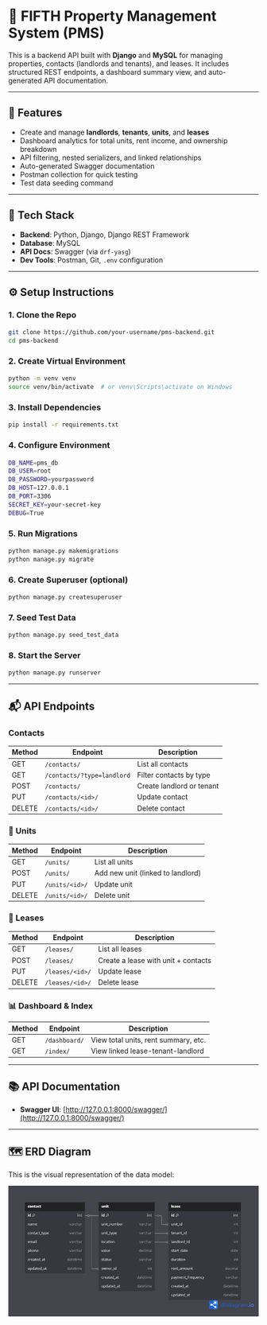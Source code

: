 # 🏢 FIFTH Property Management System (PMS)

This is a backend API built with **Django** and **MySQL** for managing properties, contacts (landlords and tenants), and leases. It includes structured REST endpoints, a dashboard summary view, and auto-generated API documentation.

---

## 🚀 Features

- Create and manage **landlords**, **tenants**, **units**, and **leases**
- Dashboard analytics for total units, rent income, and ownership breakdown
- API filtering, nested serializers, and linked relationships
- Auto-generated Swagger documentation
- Postman collection for quick testing
- Test data seeding command

---

## 🧱 Tech Stack

- **Backend**: Python, Django, Django REST Framework
- **Database**: MySQL
- **API Docs**: Swagger (via `drf-yasg`)
- **Dev Tools**: Postman, Git, `.env` configuration

---

## ⚙️ Setup Instructions

### 1. Clone the Repo
```bash
git clone https://github.com/your-username/pms-backend.git
cd pms-backend
```

### 2. Create Virtual Environment
```bash
python -m venv venv
source venv/bin/activate  # or venv\Scripts\activate on Windows
```

### 3. Install Dependencies
```bash
pip install -r requirements.txt
```

### 4. Configure Environment
```bash
DB_NAME=pms_db
DB_USER=root
DB_PASSWORD=yourpassword
DB_HOST=127.0.0.1
DB_PORT=3306
SECRET_KEY=your-secret-key
DEBUG=True
```

### 5. Run Migrations
```bash
python manage.py makemigrations
python manage.py migrate
```

### 6. Create Superuser (optional)
```bash
python manage.py createsuperuser
```

### 7. Seed Test Data
```bash
python manage.py seed_test_data
```

### 8. Start the Server
```bash
python manage.py runserver
```

---

## 📬 API Endpoints

### Contacts

| Method | Endpoint              | Description                          |
|--------|-----------------------|--------------------------------------|
| GET    | `/contacts/`          | List all contacts                    |
| GET    | `/contacts/?type=landlord` | Filter contacts by type          |
| POST   | `/contacts/`          | Create landlord or tenant            |
| PUT    | `/contacts/<id>/`     | Update contact                       |
| DELETE | `/contacts/<id>/`     | Delete contact                       |

### 🏢 Units

| Method | Endpoint              | Description                          |
|--------|-----------------------|--------------------------------------|
| GET    | `/units/`             | List all units                       |
| POST   | `/units/`             | Add new unit (linked to landlord)    |
| PUT    | `/units/<id>/`        | Update unit                          |
| DELETE | `/units/<id>/`        | Delete unit                          |

### 📄 Leases

| Method | Endpoint              | Description                          |
|--------|-----------------------|--------------------------------------|
| GET    | `/leases/`            | List all leases                      |
| POST   | `/leases/`            | Create a lease with unit + contacts  |
| PUT    | `/leases/<id>/`       | Update lease                         |
| DELETE | `/leases/<id>/`       | Delete lease                         |

### 📊 Dashboard & Index

| Method | Endpoint              | Description                          |
|--------|-----------------------|--------------------------------------|
| GET    | `/dashboard/`         | View total units, rent summary, etc. |
| GET    | `/index/`             | View linked lease-tenant-landlord    |

---

## 📚 API Documentation

* **Swagger UI**: [http://127.0.0.1:8000/swagger/](http://127.0.0.1:8000/swagger/)

---

## 🗺️ ERD Diagram

This is the visual representation of the data model:

![ERD Diagram](docs/erd.png)
